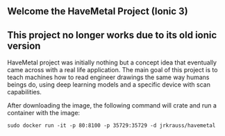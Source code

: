 ## Welcome the HaveMetal Project (Ionic 3)

## This project no longer works due to its old ionic version

HaveMetal project was initially nothing but a concept idea that eventually came across with a real life application.
The main goal of this project is to teach machines how to read engineer drawings the same way humans beings do, using deep learning models and a specific device with scan capabilities.

After downloading the image, the following command will crate and run a container with the image:

`sudo docker run -it -p 80:8100 -p 35729:35729 -d jrkrauss/havemetal`

